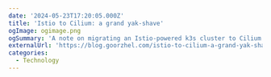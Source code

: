 ```yaml
---
date: '2024-05-23T17:20:05.000Z'
title: 'Istio to Cilium: a grand yak-shave'
ogImage: ogimage.png
ogSummary: 'A note on migrating an Istio-powered k3s cluster to Cilium'
externalUrl: 'https://blog.goorzhel.com/istio-to-cilium-a-grand-yak-shave/'
categories:
  - Technology
---
```

